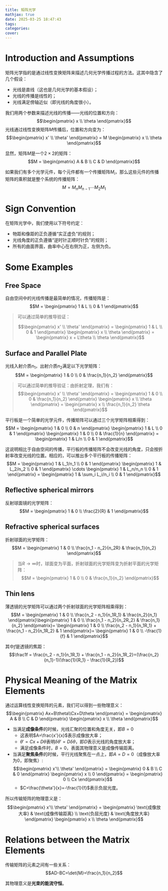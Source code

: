 ```yaml
---
title: 矩阵光学
mathjax: true
date: 2025-03-25 18:47:43
tags:
categories:
cover:
---
```



# Introduction and Assumptions

矩阵光学指的是通过线性变换矩阵来描述几何光学传播过程的方法。这其中隐含了几个假设：
- 光线是直线（这也是几何光学的基本假设）；
- 光线的传播是线性的；
- 光线满足傍轴近似（即光线的角度很小）。

我们用两个参数来描述光线的传播——光线的位置和方向：
$$\begin{pmatrix} x \\ \theta \end{pmatrix}$$
光线通过线性变换矩阵$M$传播后，位置和方向变为：
$$\begin{pmatrix} x' \\ \theta' \end{pmatrix} = M \begin{pmatrix} x \\ \theta \end{pmatrix}$$

显然，矩阵$M$是一个$2 \times 2$的矩阵：
$$M = \begin{pmatrix} A & B \\ C & D \end{pmatrix}$$

如果我们有多个光学元件，每个元件都有一个传播矩阵$M_i$，那么这些元件的传播矩阵的乘积就是整个系统的传播矩阵：
$$M = M_n M_{n-1} \cdots M_2 M_1$$


# Sign Convention

在矩阵光学中，我们使用以下符号约定：
- 物距和像距的正负遵循“实正虚负”的规则；
- 光线角度的正负遵循“逆时针正顺时针负”的规则；
- 所有的曲面界面，曲率中心在右侧为正，左侧为负。

# Some Examples

## Free Space

自由空间中的光线传播是最简单的情况，传播矩阵是：
$$M = \begin{pmatrix} 1 & L \\ 0 & 1 \end{pmatrix}$$

> 可以通过简单的推导验证：
>
> $$\begin{pmatrix} x' \\ \theta' \end{pmatrix} = \begin{pmatrix} 1 & L \\ 0 & 1 \end{pmatrix} \begin{pmatrix} x \\ \theta \end{pmatrix} = \begin{pmatrix} x + L\theta \\ \theta \end{pmatrix}$$


##  Surface and Parallel Plate

光线入射介质$n_1$，出射介质$n_2$满足以下光学矩阵：
$$M = \begin{pmatrix} 1 & 0 \\ 0 & \frac{n_1}{n_2} \end{pmatrix}$$

> 可以通过简单的推导验证：由折射定理，我们有：
> $$\begin{pmatrix} x' \\ \theta' \end{pmatrix} = \begin{pmatrix} 1 & 0 \\ 0 & \frac{n_1}{n_2} \end{pmatrix} \begin{pmatrix} x \\ \theta \end{pmatrix} = \begin{pmatrix} x \\ \frac{n_1}{n_2} \theta \end{pmatrix}$$
> 


平行板是一个简单的光学元件，传播矩阵可以通过三个光学矩阵相乘得到：
$$M = \begin{pmatrix} 1 & 0 \\ 0 & n  \end{pmatrix} \begin{pmatrix} 1 & L \\ 0 & 1 \end{pmatrix} \begin{pmatrix} 1 & 0 \\ 0 & \frac{1}{n} \end{pmatrix} = \begin{pmatrix} 1 & L/n \\ 0 & 1 \end{pmatrix}$$

这说明相比于自由空间的传播，平行板的传播矩阵不会改变光线的角度，只会按折射率改变光线的位置。相应的，可以推出多个平行板的传播矩阵：
$$M = \begin{pmatrix} 1 & L_1/n_1 \\ 0 & 1 \end{pmatrix} \begin{pmatrix} 1 & L_2/n_2 \\ 0 & 1 \end{pmatrix} \cdots \begin{pmatrix} 1 & L_n/n_n \\ 0 & 1 \end{pmatrix} = \begin{pmatrix} 1 & \sum_i L_i/n_i \\ 0 & 1 \end{pmatrix}$$

## Reflective spherical mirrors

反射球面镜的光学矩阵：
$$M = \begin{pmatrix} 1 & 0 \\ \frac{2}{R} & 1 \end{pmatrix}$$

## Refractive spherical surfaces

折射球面的光学矩阵：
$$M = \begin{pmatrix} 1 & 0 \\ \frac{n_1 - n_2}{n_2R} & \frac{n_1}{n_2} \end{pmatrix}$$

> 当$R\rightarrow \infty$时，球面变为平面，折射球面的光学矩阵变为折射平面的光学矩阵：
> $$M = \begin{pmatrix} 1 & 0 \\ 0 & \frac{n_1}{n_2} \end{pmatrix}$$

## Thin lens

薄透镜的光学矩阵可以通过两个折射球面的光学矩阵相乘得到：
$$M = \begin{pmatrix} 1 & 0 \\  \frac{n_2 - n_1}{n_1R_1} & \frac{n_2}{n_1} \end{pmatrix}\begin{pmatrix} 1 & 0 \\  \frac{n_1 - n_2}{n_2R_2} & \frac{n_1}{n_2} \end{pmatrix}= \begin{pmatrix} 1 & 0 \\  \frac{n_2 - n_1}{n_1R_1} + \frac{n_1 - n_2}{n_1R_2} & 1 \end{pmatrix}= \begin{pmatrix} 1 & 0 \\  -\frac{1}{f} & 1 \end{pmatrix}$$

其中$f$是透镜的焦距：
$$\frac1f = \frac{n_2 - n_1}{n_1R_1} + \frac{n_1 - n_2}{n_1R_2}=(\frac{n_2}{n_1}-1)(\frac{1}{R_1} - \frac{1}{R_2})$$

# Physical Meaning of the Matrix Elements

通过运算线性变换矩阵的元素，我们可以得到一些物理意义：
$$\begin{pmatrix} Ax+B\theta\\Cx+D\theta \end{pmatrix} = \begin{pmatrix} A & B \\ C & D \end{pmatrix} \begin{pmatrix} x \\ \theta \end{pmatrix}$$

- 当满足**成像条件**的时候，光线汇聚的位置和角度无关，即$B=0$
  - 这表明$A=\frac{x'}{x}$表示成像放大率；
  - $\theta'=Cx+D\theta$表明$\delta\theta'=D\delta\theta$，即$D$表示光线的角度放大率；
  - 满足成像条件时，$B=0$，表面其物理意义是成像传输距离。
- 当满足**聚焦条件**的时候，平行光线聚焦在一点上，即$A=D=0$（成像放大率为0，即聚焦）: 
  $$\begin{pmatrix} x'\\ \theta' \end{pmatrix} = \begin{pmatrix} 0 & B \\ C & 0 \end{pmatrix} \begin{pmatrix} x \\ 0 \end{pmatrix} = \begin{pmatrix} 0 \\ Cx \end{pmatrix}$$
  - $C=\frac{\theta'}{x}=-\frac{1}{f}$表示负屈光度。

所以传输矩阵的物理意义是：
$$\begin{pmatrix} x'\\ \theta' \end{pmatrix} = \begin{pmatrix} \text{成像放大率} & \text{成像传输距离} \\ \text{负屈光度} & \text{角度放大率} \end{pmatrix} \begin{pmatrix} x \\ \theta \end{pmatrix}$$

# Relations between the Matrix Elements

传输矩阵的元素之间有一些关系：
$$AD-BC=\det{M}=\frac{n_1}{n_2}$$

其物理意义是**光束的能流守恒**。